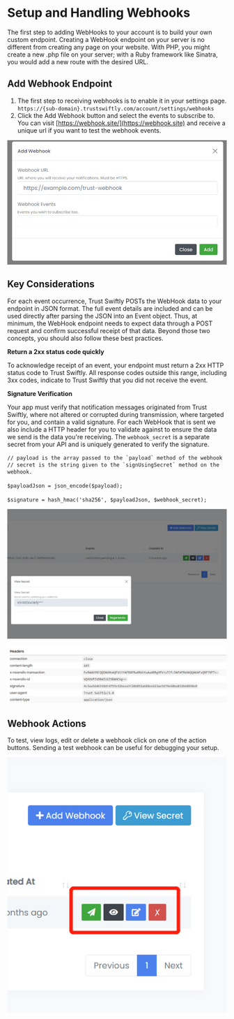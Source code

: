 # Setup and Handling Webhooks

The first step to adding WebHooks to your account is to build your own custom endpoint. Creating a WebHook endpoint on your server is no different from creating any page on your website. With PHP, you might create a new .php file on your server; with a Ruby framework like Sinatra, you would add a new route with the desired URL.

## Add Webhook Endpoint

1. The first step to receiving webhooks is to enable it in your settings page. `https://{sub-domain}.trustswiftly.com/account/settings/webhooks`
2. Click the Add Webhook button and select the events to subscribe to. You can visit [https://webhook.site/](https://webhook.site) and receive a unique url if you want to test the webhook events.

![](<../.gitbook/assets/image (10).png>)

## Key Considerations

For each event occurrence, Trust Swiftly POSTs the WebHook data to your endpoint in JSON format. The full event details are included and can be used directly after parsing the JSON into an Event object. Thus, at minimum, the WebHook endpoint needs to expect data through a POST request and confirm successful receipt of that data. Beyond those two concepts, you should also follow these best practices.

**Return a 2xx status code quickly**

To acknowledge receipt of an event, your endpoint must return a 2xx HTTP status code to Trust Swiftly. All response codes outside this range, including 3xx codes, indicate to Trust Swiftly that you did not receive the event.

**Signature Verification**

Your app must verify that notification messages originated from Trust Swiftly, where not altered or corrupted during transmission, where targeted for you, and contain a valid signature. For each WebHook that is sent we also include a HTTP header for you to validate against to ensure the data we send is the data you're receiving. The `webhook_secret` is a separate secret from your API and is uniquely generated to verify the signature.

```
// payload is the array passed to the `payload` method of the webhook
// secret is the string given to the `signUsingSecret` method on the webhook.

$payloadJson = json_encode($payload); 

$signature = hash_hmac('sha256', $payloadJson, $webhook_secret);
```

![View Webhook Secret](<../.gitbook/assets/image (30).png>)

![Example header with signature](<../.gitbook/assets/image (31).png>)

## Webhook Actions

To test, view logs, edit or delete a webhook click on one of the action buttons. Sending a test webhook can be useful for debugging your setup.

![](<../.gitbook/assets/image (32).png>)
